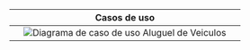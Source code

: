 | Casos de uso |
| ------------------- |
| &nbsp; &nbsp; ![Diagrama de caso de uso Aluguel de Veiculos](https://user-images.githubusercontent.com/66282747/190925792-abc149e1-1c30-41ad-be80-057385674b5a.jpg) &nbsp; &nbsp; |
